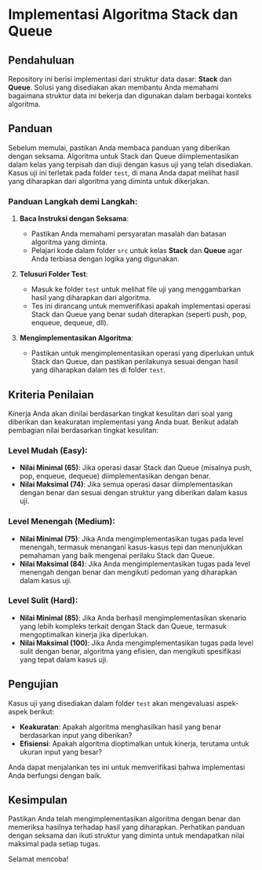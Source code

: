 # Implementasi Algoritma Stack dan Queue

## Pendahuluan

Repository ini berisi implementasi dari struktur data dasar: **Stack** dan **Queue**. Solusi yang disediakan akan membantu Anda memahami bagaimana struktur data ini bekerja dan digunakan dalam berbagai konteks algoritma.

## Panduan

Sebelum memulai, pastikan Anda membaca panduan yang diberikan dengan seksama. Algoritma untuk Stack dan Queue diimplementasikan dalam kelas yang terpisah dan diuji dengan kasus uji yang telah disediakan. Kasus uji ini terletak pada folder `test`, di mana Anda dapat melihat hasil yang diharapkan dari algoritma yang diminta untuk dikerjakan.

### Panduan Langkah demi Langkah:

1. **Baca Instruksi dengan Seksama**:
    - Pastikan Anda memahami persyaratan masalah dan batasan algoritma yang diminta.
    - Pelajari kode dalam folder `src` untuk kelas **Stack** dan **Queue** agar Anda terbiasa dengan logika yang digunakan.

2. **Telusuri Folder Test**:
    - Masuk ke folder `test` untuk melihat file uji yang menggambarkan hasil yang diharapkan dari algoritma.
    - Tes ini dirancang untuk memverifikasi apakah implementasi operasi Stack dan Queue yang benar sudah diterapkan (seperti push, pop, enqueue, dequeue, dll).

3. **Mengimplementasikan Algoritma**:
    - Pastikan untuk mengimplementasikan operasi yang diperlukan untuk Stack dan Queue, dan pastikan perilakunya sesuai dengan hasil yang diharapkan dalam tes di folder `test`.

## Kriteria Penilaian

Kinerja Anda akan dinilai berdasarkan tingkat kesulitan dari soal yang diberikan dan keakuratan implementasi yang Anda buat. Berikut adalah pembagian nilai berdasarkan tingkat kesulitan:

### Level Mudah (Easy):
- **Nilai Minimal (65)**: Jika operasi dasar Stack dan Queue (misalnya push, pop, enqueue, dequeue) diimplementasikan dengan benar.
- **Nilai Maksimal (74)**: Jika semua operasi dasar diimplementasikan dengan benar dan sesuai dengan struktur yang diberikan dalam kasus uji.

### Level Menengah (Medium):
- **Nilai Minimal (75)**: Jika Anda mengimplementasikan tugas pada level menengah, termasuk menangani kasus-kasus tepi dan menunjukkan pemahaman yang baik mengenai perilaku Stack dan Queue.
- **Nilai Maksimal (84)**: Jika Anda mengimplementasikan tugas pada level menengah dengan benar dan mengikuti pedoman yang diharapkan dalam kasus uji.

### Level Sulit (Hard):
- **Nilai Minimal (85)**: Jika Anda berhasil mengimplementasikan skenario yang lebih kompleks terkait dengan Stack dan Queue, termasuk mengoptimalkan kinerja jika diperlukan.
- **Nilai Maksimal (100)**: Jika Anda mengimplementasikan tugas pada level sulit dengan benar, algoritma yang efisien, dan mengikuti spesifikasi yang tepat dalam kasus uji.

## Pengujian

Kasus uji yang disediakan dalam folder `test` akan mengevaluasi aspek-aspek berikut:

- **Keakuratan**: Apakah algoritma menghasilkan hasil yang benar berdasarkan input yang diberikan?
- **Efisiensi**: Apakah algoritma dioptimalkan untuk kinerja, terutama untuk ukuran input yang besar?

Anda dapat menjalankan tes ini untuk memverifikasi bahwa implementasi Anda berfungsi dengan baik.

## Kesimpulan

Pastikan Anda telah mengimplementasikan algoritma dengan benar dan memeriksa hasilnya terhadap hasil yang diharapkan. Perhatikan panduan dengan seksama dan ikuti struktur yang diminta untuk mendapatkan nilai maksimal pada setiap tugas.

Selamat mencoba!
